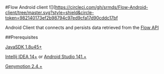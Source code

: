 #Flow Android client ![](https://circleci.com/gh/srmds/Flow-Android-client/tree/master.svg?style=shield&circle-token=982140173ef2b98794c97ed9cfa17d90cddc17bf

Android Client that connects and persists data retrieved from the [Flow API](https://github.com/srmds/FlowAPI)


##Prerequisites

[JavaSDK 1.8u45+](http://www.oracle.com/technetwork/java/javase/downloads/jdk8-downloads-2133151.html)
	
[Intellij IDEA 14+](https://www.jetbrains.com/idea/)  or [Android Studio 141.+](https://developer.android.com/sdk/index.html)
	
[Genymotion 2.4.+](https://www.genymotion.com)